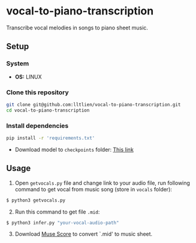 # vocal-to-piano-transcription
Transcribe vocal melodies in songs to piano sheet music.
## Setup
### System
- **OS:** LINUX

### Clone this repository
```bash
git clone git@github.com:lltlien/vocal-to-piano-transcription.git
cd vocal-to-piano-transcription
```

### Install dependencies
```bash
pip install -r 'requirements.txt'
```

- Download model to `checkpoints` folder: [This link](https://github.com/lltlien/vocal-to-piano-transcription/releases/tag/latest)

## Usage
1. Open `getvocals.py` file and change link to your audio file, run following command to get vocal from music song (store in `vocals` folder):
```bash
$ python3 getvocals.py
```

2. Run this command to get file `.mid`:
```bash
$ python3 infer.py "your-vocal-audio-path"
```
3. Download [Muse Score](https://musescore.org/vi/download) to convert `.mid' to music sheet.

